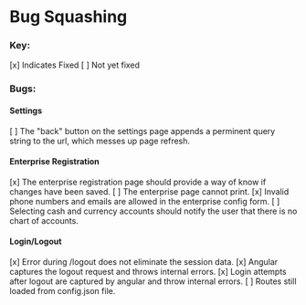 Bug Squashing
========================
### Key:
[x] Indicates Fixed
[ ] Not yet fixed

### Bugs:
#### Settings
[ ] The "back" button on the settings page appends a perminent query string to the url,
which messes up page refresh.
#### Enterprise Registration
[x] The enterprise registration page should provide a way of know if changes have been saved.
[ ] The enterprise page cannot print.
[x] Invalid phone numbers and emails are allowed in the enterprise config form.
[ ] Selecting cash and currency accounts should notify the user that there is no chart of accounts.
#### Login/Logout
[x] Error during /logout does not eliminate the session data.
[x] Angular captures the logout request and throws internal errors.
[x] Login attempts after logout are captured by angular and throw internal errors.
[ ] Routes still loaded from config.json file.
